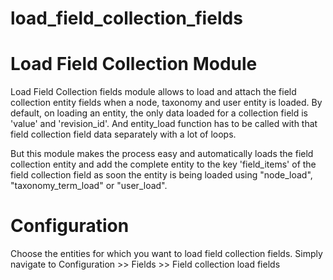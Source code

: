 # load_field_collection_fields

Load Field Collection Module
====================================================================
Load Field Collection fields module allows to load and attach the field collection entity fields when a node, taxonomy and user entity is loaded. By default, on loading an entity, the only data loaded for a collection field is 'value' and 'revision_id'. And entity_load function has to be called with that field collection field data separately with a lot of loops.

But this module makes the process easy and automatically loads the field collection entity and add the complete entity to the key 'field_items' of the field collection field as soon the entity is being loaded using "node_load", "taxonomy_term_load" or "user_load".


Configuration
====================================================================
Choose the entities for which you want to load field collection fields. Simply navigate to
Configuration >> Fields >> Field collection load fields


